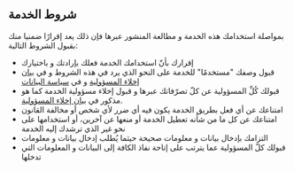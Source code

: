 شروط الخدمة
-----------
بمواصلة استخدامك هذه الخدمة و مطالعة المنشور عبرها فإن ذلك يعد إقرارًا ضمنيا منك بقبول الشروط التالية:
* إقرارك بأنّ استخدامك الخدمة فعلك بإرادتك و باختيارك
* قبول وصفك "مستخدمًا" للخدمة على النحو الذي يرد في هذه الشروط و في [بيان إخلاء المسؤولية](//disclaimer) و في [سياسة البيانات](//data-policy)
* قبولك كُلِّ المسؤولية عن كلّ تصرّفاتك عبرها و قبول إخلاء مسؤولية الخدمة كما هو مذكور في [بيان إخلاء المسؤولية](//disclaimer).
* امتناعك عن أي فعل بطريق الخدمة يكون فيه أي ضرر لأي شخص أو مخالفة القانون
* امتناعك عن كل ما من شأنه تعطيل الخدمة أو منعها عن آخرين، أو استخدامها على نحو غير الذي ترشدك إليه الخدمة
* التزامك بإدخال بيانات و معلومات صحيحة حيثما يُطلب إدخال بيانات و معلومات
* قبولك كلّ المسؤولية عما يترتب على إتاحة نفاذ الكافة إلى البيانات و المعلومات التي تدخلها

